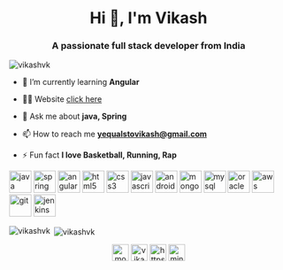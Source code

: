 <h1 align="center">Hi 👋, I'm Vikash</h1>
<h3 align="center">A passionate full stack developer from India</h3>

<p align="left"> <img src="https://komarev.com/ghpvc/?username=vikashvk" alt="vikashvk" /> </p>

- 🌱 I’m currently learning **Angular**

- 👨‍💻 Website [click here](https://vikashvk.github.io/)

- 💬 Ask me about **java, Spring**

- 📫 How to reach me **yequalstovikash@gmail.com**

- ⚡ Fun fact **I love Basketball, Running, Rap**

<p align="left">
  
  <img src="https://devicons.github.io/devicon/devicon.git/icons/java/java-original-wordmark.svg" alt="java" width="40" height="40"/>
  <img src="https://www.vectorlogo.zone/logos/springio/springio-icon.svg" alt="spring" width="40" height="40"/>
  <img src="https://devicons.github.io/devicon/devicon.git/icons/angularjs/angularjs-original.svg" alt="angularjs" width="40" height="40"/>  
  <img src="https://devicons.github.io/devicon/devicon.git/icons/html5/html5-original-wordmark.svg" alt="html5" width="40" height="40"/>   
  <img src="https://devicons.github.io/devicon/devicon.git/icons/css3/css3-original-wordmark.svg" alt="css3" width="40" height="40"/>
  <img src="https://devicons.github.io/devicon/devicon.git/icons/javascript/javascript-original.svg" alt="javascript" width="40" height="40"/> 
  <img src="https://devicons.github.io/devicon/devicon.git/icons/android/android-original-wordmark.svg" alt="android" width="40" height="40"/>
    <img src="https://cdn.jsdelivr.net/gh/devicons/devicon@v2.9.0/devicon.min.css" alt="mongodb" width="40" height="40"/> 
   <img src="https://devicons.github.io/devicon/devicon.git/icons/mysql/mysql-original-wordmark.svg" alt="mysql" width="40" height="40"/> 
  <img src="https://devicons.github.io/devicon/devicon.git/icons/oracle/oracle-original.svg" alt="oracle" width="40" height="40"/> 
  <img src="https://devicons.github.io/devicon/devicon.git/icons/amazonwebservices/amazonwebservices-original-wordmark.svg" alt="aws" width="40" height="40"/> 
  <img src="https://www.vectorlogo.zone/logos/git-scm/git-scm-icon.svg" alt="git" width="40" height="40"/>
  <img src="https://www.vectorlogo.zone/logos/jenkins/jenkins-icon.svg" alt="jenkins" width="40" height="40"/>

</p>
  
  <p><img align="left" src="https://github-readme-stats.vercel.app/api/top-langs/?username=vikashvk&layout=compact&hide=html" alt="vikashvk" />
</p>

<p>&nbsp;<img align="center" src="https://github-readme-stats.vercel.app/api?username=vikashvk&show_icons=true" alt="vikashvk" /></p>

<p align="center">
<a href="https://twitter.com/mononymvikash" target="blank"><img align="center" src="https://cdn.jsdelivr.net/npm/simple-icons@3.0.1/icons/twitter.svg" alt="mononymvikash" height="30" width="30" /></a>
<a href="https://linkedin.com/in/vikashvk" target="blank"><img align="center" src="https://cdn.jsdelivr.net/npm/simple-icons@3.0.1/icons/linkedin.svg" alt="vikashvk" height="30" width="30" /></a>
<a href="https://stackoverflow.com/users/6552540/vikash-vk" target="blank"><img align="center" src="https://cdn.jsdelivr.net/npm/simple-icons@3.0.1/icons/stackoverflow.svg" alt="https://stackoverflow.com/users/6552540/vikash-vk" height="30" width="30" /></a>
<a href="https://fb.com/minuskelvinvk" target="blank"><img align="center" src="https://cdn.jsdelivr.net/npm/simple-icons@3.0.1/icons/facebook.svg" alt="minuskelvinvk" height="30" width="30" /></a>
</p>
